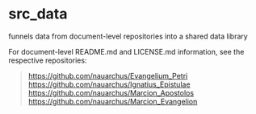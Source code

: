 # src_data
funnels data from document-level repositories into a shared data library

For document-level README.md and LICENSE.md information, see the respective repositories:
> https://github.com/nauarchus/Evangelium_Petri
> https://github.com/nauarchus/Ignatius_Epistulae
> https://github.com/nauarchus/Marcion_Apostolos
> https://github.com/nauarchus/Marcion_Evangelion

